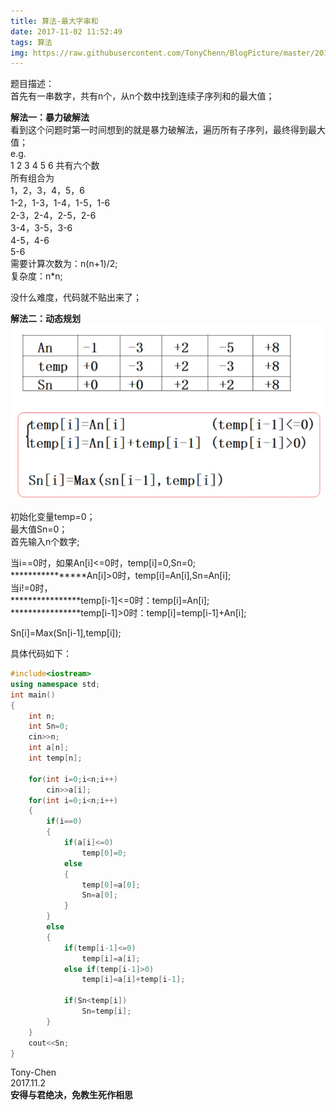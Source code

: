 ```yaml
---
title: 算法-最大字串和
date: 2017-11-02 11:52:49
tags: 算法
img: https://raw.githubusercontent.com/TonyChenn/BlogPicture/master/2017/11.02/icon.jpg
---
```


题目描述：   
 首先有一串数字，共有n个，从n个数中找到连续子序列和的最大值；

 **解法一：暴力破解法**   
 看到这个问题时第一时间想到的就是暴力破解法，遍历所有子序列，最终得到最大值；   
 e.g.   
 1 2 3 4 5 6 共有六个数   
 所有组合为   
 1，2，3，4，5，6   
 1-2，1-3，1-4，1-5，1-6   
 2-3，2-4，2-5，2-6   
 3-4，3-5，3-6   
 4-5，4-6   
 5-6   
 需要计算次数为：n(n+1)/2;   
 复杂度：n*n;

 没什么难度，代码就不贴出来了；

 **解法二：动态规划**   
![动态规划](https://raw.githubusercontent.com/TonyChenn/BlogPicture/master/2017/11.02/001.jpg)

 初始化变量temp=0；   
 最大值Sn=0；   
 首先输入n个数字;

 当i==0时，如果An[i]<=0时，temp[i]=0,Sn=0;   
 ****************An[i]>0时，temp[i]=An[i],Sn=An[i];   
 当i!=0时，   
 ****************temp[i-1]<=0时：temp[i]=An[i];   
 ****************temp[i-1]>0时：temp[i]=temp[i-1]+An[i];

 Sn[i]=Max(Sn[i-1],temp[i]);

 具体代码如下：

 
```c++
#include<iostream>
using namespace std;
int main()
{
    int n;
    int Sn=0;
    cin>>n;
    int a[n];
    int temp[n];

    for(int i=0;i<n;i++)
        cin>>a[i];
    for(int i=0;i<n;i++)
    {
        if(i==0)
        {
            if(a[i]<=0)
                temp[0]=0;
            else
            {
                temp[0]=a[0];
                Sn=a[0];
            }               
        }
        else
        {
            if(temp[i-1]<=0)
                temp[i]=a[i];
            else if(temp[i-1]>0)
                temp[i]=a[i]+temp[i-1];

            if(Sn<temp[i])
                Sn=temp[i]; 
        }
    }
    cout<<Sn;
}
```
 Tony-Chen   
 2017.11.2   
 **安得与君绝决，免教生死作相思**